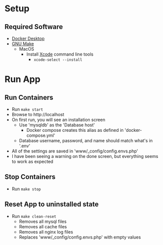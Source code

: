# Setup

## Required Software
  * [Docker Desktop](https://www.docker.com/products/docker-desktop)
  * [GNU Make](https://www.gnu.org/software/make/)
    * MacOS
      * Install [Xcode](https://developer.apple.com/xcode/) command line tools
        * `xcode-select --install`

# Run App

## Run Containers
  * Run `make start`
  * Browse to http://localhost
  * On first run, you will see an installation screen
    * Use 'mysqldb' as the 'Database host'
      * Docker compose creates this alias as defined in 'docker-compose.yml'
    * Database username, password, and name should match what's in '.env'
  * All of the settings are saved in 'www/_config/config.envs.php'
  * I have been seeing a warning on the done screen, but everything seems to work as expected

## Stop Containers
  * Run `make stop`

## Reset App to uninstalled state
  * Run `make clean-reset`
    * Removes all mysql files
    * Removes all cache files
    * Removes all nginx log files
    * Replaces 'www/_config/config.envs.php' with empty values
